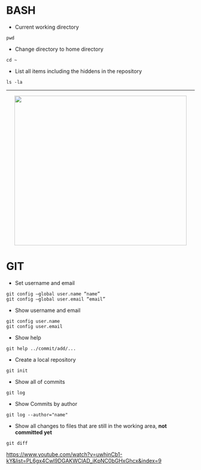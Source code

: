 # BASH
* Current working directory
```
pwd
```
* Change directory to home directory
```
cd ~
```
* List all items including the hiddens in the repository
```
ls -la
```
---
<p align="center">
  <img width="460" height="400" src="https://i.stack.imgur.com/caci5.png">
</p>

# GIT
* Set username and email 
```
git config –global user.name “name”
git config –global user.email “email”
```
* Show username and email
```
git config user.name
git config user.email
```
* Show help 
```
git help ../commit/add/... 
```
* Create a local repository
```
git init
```
* Show all of commits
```
git log
```
* Show Commits by author
```
git log --author="name"
```
* Show all changes to files that are still in the working area, **not committed yet**
```
git diff
```
https://www.youtube.com/watch?v=uwhjnCb1-kY&list=PL6gx4Cwl9DGAKWClAD_iKpNC0bGHxGhcx&index=9
